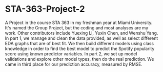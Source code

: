 # STA-363-Project-2

A Project in the course STA 363 in my freshman year at Miami University. It's named the Group Project, but the coding and most analyses are my work. Other contributors include Yuexing Li, Yuxin Chen, and Wenshu Yang. In part 1, we manage and clean the data provided, as well as select different EDA graphs that are of best fit. We then build different models using class knowledge in order to find the best model to predict the Spotify popularity score using known predictor variables. In part 2, we set up model validations and explore other model types, then do the real prediction. We came in third place for our prediction accuracy, measured by RMSE.
